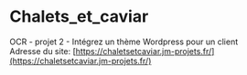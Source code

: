 # Chalets_et_caviar
OCR - projet 2 - Intégrez un thème Wordpress pour un client
<br>
Adresse du site: [https://chaletsetcaviar.jm-projets.fr/](https://chaletsetcaviar.jm-projets.fr/)
